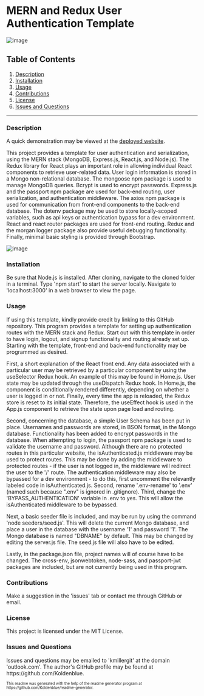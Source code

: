 # MERN and Redux User Authentication Template

![image](https://img.shields.io/badge/license-MIT%20License-green)

## Table of Contents

1. <a href="#description">Description</a>
2. <a href="#installation">Installation</a>
3. <a href="#usage">Usage</a>
4. <a href="#contributions">Contributions</a>
5. <a href="#license">License</a>
6. <a href="#questions">Issues and Questions</a>
<hr><h3 id='description'>Description</h3>
<p>A quick demonstration may be viewed at the <a href='https://mern-redux-auth-template.herokuapp.com/'>deployed website</a>.</p>
This project provides a template for user authentication and serialization, using the MERN stack (MongoDB, Express.js, React.js, and Node.js). The Redux library for React plays an important role in allowing individual React components to retrieve user-related data. User login information is stored in a Mongo non-relational database. The mongoose npm package is used to manage MongoDB queries. Bcrypt is used to encrypt passwords. Express.js and the passport npm package are used for back-end routing, user serialization, and authentication middleware. The axios npm package is used for communication from front-end components to the back-end database. The dotenv package may be used to store locally-scoped variables, such as api keys or authentication bypass for a dev environment. React and react router packages are used for front-end routing. Redux and the morgan logger package also provide useful debugging functionality. Finally, minimal basic styling is provided through Bootstrap. 

![image](https://user-images.githubusercontent.com/64618290/98846319-c3002300-2403-11eb-8067-b3b7206bbc2a.png)

<h3 id='installation'>Installation</h3>
Be sure that Node.js is installed. After cloning, navigate to the cloned folder in a terminal. Type 'npm start' to start the server locally. Navigate to 'localhost:3000' in a web browser to view the page.

<h3 id='usage'>Usage</h3>
<p>If using this template, kindly provide credit by linking to this GitHub repository. This program provides a template for setting up authentication routes with the MERN stack and Redux. Start out with this template in order to have login, logout, and signup functionality and routing already set up. Starting with the template, front-end and back-end functionality may be programmed as desired. </p>

<p>First, a short explanation of the React front end. Any data associated with a particular user may be retrieved by a particular component by using the useSelector Redux hook. An example of this may be found in Home.js. User state may be updated through the useDispatch Redux hook. In Home.js, the component is conditionally rendered differently, depending on whether a user is logged in or not. Finally, every time the app is reloaded, the Redux store is reset to its initial state. Therefore, the useEffect hook is used in the App.js component to retrieve the state upon page load and routing. </p>

<p>Second, concerning the database, a simple User Schema has been put in place. Usernames and passwords are stored, in BSON format, in the Mongo database. Functionality has been added to encrypt passwords in the database. When attempting to login, the passport npm package is used to validate the username and password. Although there are no protected routes in this particular website, the isAuthenticated.js middleware may be used to protect routes. This may be done by adding the middleware to protected routes - if the user is not logged in, the middleware will redirect the user to the '/' route. The authentication middleware may also be bypassed for a dev environment - to do this, first uncomment the relevantly labeled code in isAuthenticated.js. Second, rename '.env-rename' to '.env' (named such because ".env" is ignored in .gitignore). Third, change the 'BYPASS_AUTHENTICATION' variable in .env to yes. This will allow the isAuthenticated middleware to be bypassed. </p>

<p>Next, a basic seeder file is included, and may be run by using the command 'node seeders/seed.js'. This will delete the current Mongo database, and place a user in the database with the username '1' and password '1'. The Mongo database is named "DBNAME" by default. This may be changed by editing the server.js file. The seed.js file will also have to be edited. </p>

<p>Lastly, in the package.json file, project names will of course have to be changed. The cross-env, jsonwebtoken, node-sass, and passport-jwt packages are included, but are not currently being used in this program.</p>

<h3 id='contributions'>Contributions</h3>
Make a suggestion in the 'issues' tab or contact me through GitHub or email.

<h3 id='license'>License</h3>
This project is licensed under the MIT License.

<h3 id='questions'>Issues and Questions</h3>
Issues and questions may be emailed to 'kmillergit' at the domain 'outlook.com'. The author's GitHub profile may be found at https://github.com/Koldenblue.<p><sub><sup>This readme was generated with the help of the readme generator program at https://github.com/Koldenblue/readme-generator.</sup></sub></p>
